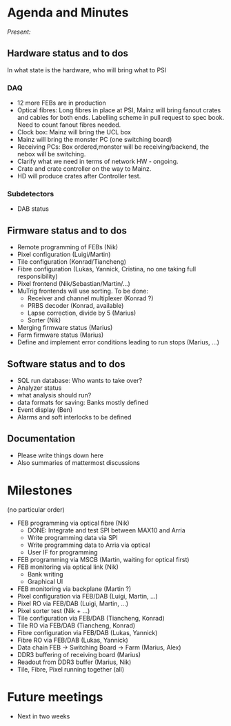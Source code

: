 # Agenda and Minutes

*Present:*

## Hardware status and to dos

In what state is the hardware, who will bring what to PSI

### DAQ
* 12 more FEBs are in production  
* Optical fibres: Long fibres in place at PSI, Mainz will bring fanout crates and cables for both ends. Labelling scheme in pull request to spec book. Need to count fanout fibres needed.
* Clock box: Mainz will bring the UCL box  
* Mainz will bring the monster PC (one switching board)
* Receiving PCs: Box ordered,monster will be receiving/backend, the nebox will be switching.  
* Clarify what we need in terms of network HW - ongoing.
* Crate and crate controller on the way to Mainz.
* HD will produce crates after Controller test.

### Subdetectors
* DAB status  

## Firmware status and to dos
* Remote programming of FEBs (Nik)  
* Pixel configuration (Luigi/Martin)  
* Tile configuration (Konrad/Tiancheng)
* Fibre configuration (Lukas, Yannick, Cristina, no one taking full responsibility)  
* Pixel frontend (Nik/Sebastian/Martin/...)  
* MuTrig frontends will use sorting. To be done:
    * Receiver and channel multiplexer (Konrad ?)
    * PRBS decoder (Konrad, available)
    * Lapse correction, divide by 5 (Marius)
    * Sorter (Nik)
* Merging firmware status (Marius)  
* Farm firmware status (Marius)
* Define and implement error conditions leading to run stops (Marius, ...)     


## Software status and to dos
* SQL run database: Who wants to take over?  
* Analyzer status
* what analysis should run?  
* data formats for saving: Banks mostly defined  
* Event display (Ben)  
* Alarms and soft interlocks to be defined

## Documentation
* Please write things down here
* Also summaries of mattermost discussions


# Milestones
(no particular order)

* FEB programming via optical fibre (Nik)
     * DONE: Integrate and test SPI between MAX10 and Arria 
     * Write programming data via SPI
     * Write programming data to Arria via optical
     * User IF for programming
* FEB programming via MSCB (Martin, waiting for optical first)
* FEB monitoring via optical link (Nik)
     * Bank writing
     * Graphical UI
* FEB monitoring via backplane (Martin ?)
* Pixel configuration via FEB/DAB (Luigi, Martin, ...)
* Pixel RO via FEB/DAB (Luigi, Martin, ...)
* Pixel sorter test (Nik + ...)
* Tile configuration via FEB/DAB (Tiancheng, Konrad)
* Tile RO via FEB/DAB (Tiancheng, Konrad)
* Fibre configuration via FEB/DAB (Lukas, Yannick)
* Fibre RO via FEB/DAB (Lukas, Yannick)
* Data chain FEB -> Switching Board -> Farm (Marius, Alex)
* DDR3 buffering of receiving board (Marius)
* Readout from DDR3 buffer (Marius, Nik)
* Tile, Fibre, Pixel running together (all)

# Future meetings

* Next in two weeks